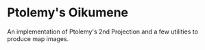 # Ptolemy's Oikumene

An implementation of Ptolemy's 2nd Projection and a few utilities to produce map images. 